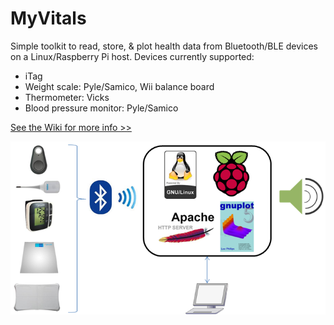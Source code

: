 # MyVitals
Simple toolkit to read, store, &amp; plot health data from Bluetooth/BLE devices on a Linux/Raspberry Pi host. Devices currently supported:  
* iTag
* Weight scale: Pyle/Samico, Wii balance board
* Thermometer: Vicks
* Blood pressure monitor: Pyle/Samico

[See the Wiki for more info >>](../../wiki)

![](/docs/MyVitals.png)

